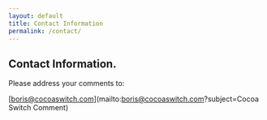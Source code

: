 ```yaml
---
layout: default
title: Contact Information
permalink: /contact/
---
```


## Contact Information.

Please address your comments to:

[boris@cocoaswitch.com](mailto:boris@cocoaswitch.com?subject=Cocoa Switch Comment)
